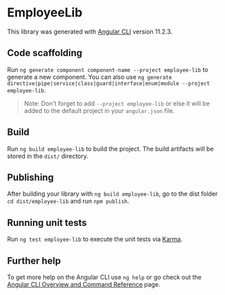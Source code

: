 # EmployeeLib

This library was generated with [Angular CLI](https://github.com/angular/angular-cli) version 11.2.3.

## Code scaffolding

Run `ng generate component component-name --project employee-lib` to generate a new component. You can also use `ng generate directive|pipe|service|class|guard|interface|enum|module --project employee-lib`.
> Note: Don't forget to add `--project employee-lib` or else it will be added to the default project in your `angular.json` file. 

## Build

Run `ng build employee-lib` to build the project. The build artifacts will be stored in the `dist/` directory.

## Publishing

After building your library with `ng build employee-lib`, go to the dist folder `cd dist/employee-lib` and run `npm publish`.

## Running unit tests

Run `ng test employee-lib` to execute the unit tests via [Karma](https://karma-runner.github.io).

## Further help

To get more help on the Angular CLI use `ng help` or go check out the [Angular CLI Overview and Command Reference](https://angular.io/cli) page.
